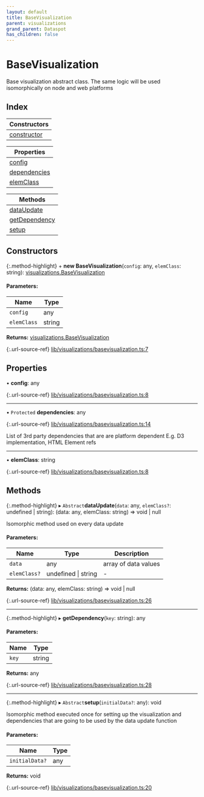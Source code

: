 ```yaml
---
layout: default
title: BaseVisualization
parent: visualizations
grand_parent: Dataspot
has_children: false
---
```


# BaseVisualization

Base visualization abstract class.
The same logic will be used isomorphically on node and web platforms

## Index

| Constructors |
|-----------|
| [constructor](#constructor) |

| Properties |
|-----------|
| [config](#config) |
| [dependencies](#dependencies) |
| [elemClass](#elemclass) |

| Methods |
|-----------|
| [dataUpdate](#dataupdate) |
| [getDependency](#getdependency) |
| [setup](#setup) |

## Constructors

{:.method-highlight}
\+ **new BaseVisualization**(`config`: any, `elemClass`: string): [visualizations.BaseVisualization](../visualizations_basevisualization)

#### Parameters:

Name | Type |
------ | ------ |
`config` | any |
`elemClass` | string |

**Returns:** [visualizations.BaseVisualization](../visualizations_basevisualization)

{:.url-source-ref}
[lib/visualizations/basevisualization.ts:7](https://github.com/ascentcore/dataspot/blob/dbc9f09/lib/visualizations/basevisualization.ts#L7)

## Properties

•  **config**: any

{:.url-source-ref}
[lib/visualizations/basevisualization.ts:8](https://github.com/ascentcore/dataspot/blob/dbc9f09/lib/visualizations/basevisualization.ts#L8)

___

• `Protected` **dependencies**: any

{:.url-source-ref}
[lib/visualizations/basevisualization.ts:14](https://github.com/ascentcore/dataspot/blob/dbc9f09/lib/visualizations/basevisualization.ts#L14)

List of 3rd party dependencies that are are platform dependent
E.g. D3 implementation, HTML Element refs

___

•  **elemClass**: string

{:.url-source-ref}
[lib/visualizations/basevisualization.ts:8](https://github.com/ascentcore/dataspot/blob/dbc9f09/lib/visualizations/basevisualization.ts#L8)

## Methods

{:.method-highlight}
▸ `Abstract`**dataUpdate**(`data`: any, `elemClass?`: undefined \| string): (data: any, elemClass: string) => void \| null

Isomorphic method used on every data update

#### Parameters:

Name | Type | Description |
------ | ------ | ------ |
`data` | any | array of data values  |
`elemClass?` | undefined \| string | - |

**Returns:** (data: any, elemClass: string) => void \| null

{:.url-source-ref}
[lib/visualizations/basevisualization.ts:26](https://github.com/ascentcore/dataspot/blob/dbc9f09/lib/visualizations/basevisualization.ts#L26)

___

{:.method-highlight}
▸ **getDependency**(`key`: string): any

#### Parameters:

Name | Type |
------ | ------ |
`key` | string |

**Returns:** any

{:.url-source-ref}
[lib/visualizations/basevisualization.ts:28](https://github.com/ascentcore/dataspot/blob/dbc9f09/lib/visualizations/basevisualization.ts#L28)

___

{:.method-highlight}
▸ `Abstract`**setup**(`initialData?`: any): void

Isomorphic method executed once for setting up the visualization and dependencies
that are going to be used by the data update function

#### Parameters:

Name | Type |
------ | ------ |
`initialData?` | any |

**Returns:** void

{:.url-source-ref}
[lib/visualizations/basevisualization.ts:20](https://github.com/ascentcore/dataspot/blob/dbc9f09/lib/visualizations/basevisualization.ts#L20)
